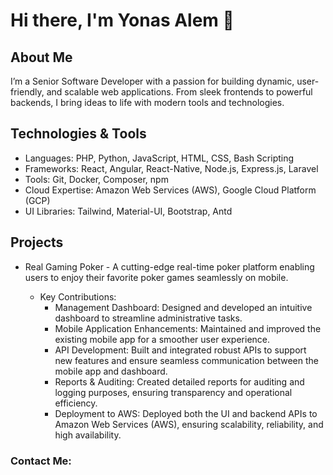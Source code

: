 # Hi there, I'm Yonas Alem 👋

##  About Me
I’m a Senior Software Developer with a passion for building dynamic, user-friendly, and scalable web applications. From sleek frontends to powerful backends, I bring ideas to life with modern tools and technologies.
## Technologies & Tools
 - Languages: PHP, Python, JavaScript, HTML, CSS, Bash Scripting
 - Frameworks: React, Angular, React-Native, Node.js, Express.js, Laravel
 - Tools: Git, Docker, Composer, npm
 - Cloud Expertise: Amazon Web Services (AWS), Google Cloud Platform (GCP)
 - UI Libraries: Tailwind, Material-UI, Bootstrap, Antd

## Projects
 - Real Gaming Poker -  A cutting-edge real-time poker platform enabling users to enjoy their favorite poker games seamlessly on mobile.

     - Key Contributions:
        - Management Dashboard: Designed and developed an intuitive dashboard to streamline administrative tasks.
        - Mobile Application Enhancements: Maintained and improved the existing mobile app for a smoother user experience.
        - API Development: Built and integrated robust APIs to support new features and ensure seamless communication between the mobile app and dashboard.
        - Reports & Auditing: Created detailed reports for auditing and logging purposes, ensuring transparency and operational efficiency.
        - Deployment to AWS: Deployed both the UI and backend APIs to Amazon Web Services (AWS), ensuring scalability, reliability, and high availability.


### Contact Me:


